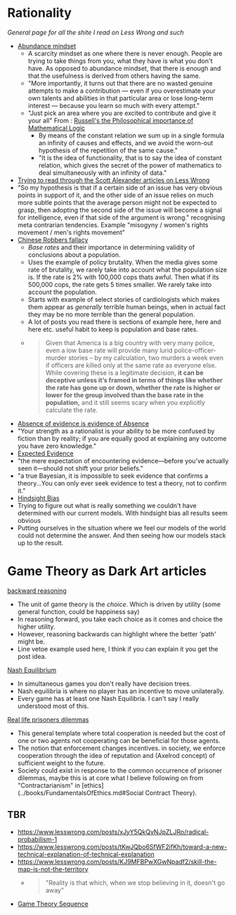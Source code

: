 # Rationality

_General page for all the shite I read on Less Wrong and such_
 
* [Abundance mindset](https://sotonye.substack.com/p/the-architecture-of-tomorrow-an-interview)
  * A scarcity mindset as one where there is never enough. People are trying to take things from you, what they have is
    what you don't have. As opposed to abundance mindset, that there is enough and that the usefulness is derived from
    others having the same.
  * "More importantly, it turns out that there are no wasted genuine attempts to make a contribution — even if you
    overestimate your own talents and abilities in that particular area or lose long-term interest — because you learn
    so much with every attempt."
  * "Just pick an area where you are excited to contribute and give it your all"
From : [Russell's the Philosophical importance of Mathematical Logic](https://www.marxists.org/reference/subject/philosophy/works/en/russell.htm) 
    * By means of the constant relation we sum up in a single formula an infinity of causes and effects, and we avoid the
      worn-out hypothesis of the repetition of the same cause."
    * "It is the idea of functionality, that is to say the idea of constant relation, which gives the secret of the power of
      mathematics to deal simultaneously with an infinity of data."
* [Trying to read through the Scott Alexander articles on Less Wrong](https://www.lesswrong.com/s/XsMTxdQ6fprAQMoKi/p/9kcTNWopvXFncXgPy)
* "So my hypothesis is that if a certain side of an issue has very obvious points in support of it, and the other side
  of an issue relies on much more subtle points that the average person might not be expected to grasp, then adopting
  the second side of the issue will become a signal for intelligence, even if that side of the argument is
  wrong." recognising meta contrarian tendencies. Example "misogyny / women's rights movement / men's rights movement"
* [Chinese Robbers fallacy](https://www.lesswrong.com/s/XsMTxdQ6fprAQMoKi/p/DSzpr8Y9299jdDLc9)
    * _Base rates_ and their importance in determining validity of conclusions about a population.
    * Uses the example of policy brutality. When the media gives some rate of brutality, we rarely take into account what
      the population size is. If the rate is 2% with 100,000 cops thats awful. Then what if its 500,000 cops, the rate gets
      5 times smaller. We rarely take into account the population.
    * Starts with example of select stories of cardiologists which makes them appear as _generally_ terrible human
      beings, when in actual fact they may be no more terrible than the general population. 
    * A lot of posts you read there is sections of example here, here and here etc. useful habit to keep is population
      and base rates.
    * > Given that America is a big country with very many police, even a low base rate will provide many lurid
      police-officer-murder stories – by my calculation, two murders a week even if officers are killed only at the same
      rate as everyone else. While covering these is a legitimate decision, **it can be deceptive unless it’s framed in
      terms of things like whether the rate has gone up or down, whether the rate is higher or lower for the group
      involved than the base rate in the population,** and it still seems scary when you explicitly calculate the rate.
* [Absence of evidence is evidence of Absence](https://www.lesswrong.com/s/zpCiuR4T343j9WkcK/p/mnS2WYLCGJP2kQkRn)
* "Your strength as a rationalist is your ability to be more confused by fiction than by reality; if you are equally
  good at explaining any outcome you have zero knowledge."
* [Expected Evidence](https://www.lesswrong.com/s/zpCiuR4T343j9WkcK/p/jiBFC7DcCrZjGmZnJ)
* "the mere expectation of encountering evidence—before you’ve actually seen it—should not shift your prior beliefs."
* "a true Bayesian, it is impossible to seek evidence that confirms a theory...You can only ever seek evidence to test a
  theory, not to confirm it."
* [Hindsight Bias](https://www.lesswrong.com/s/zpCiuR4T343j9WkcK/p/WnheMGAka4fL99eae)
* Trying to figure out what is really something we couldn't have determined with our current models. With hindsight bias
  all results seem obvious
* Putting ourselves in the situation where we feel our models of the world could not determine the answer. And then
  seeing how our models stack up to the result. 

# Game Theory as Dark Art articles

[backward reasoning](https://www.lesswrong.com/posts/EhEZoTFzys9EDmEXn/backward-reasoning-over-decision-trees)

* The unit of game theory is the _choice_. Which is driven by utility (some general function, could be happiness say)
* In reasoning forward, you take each choice as it comes and choice the higher utility. 
* However, reasoning backwards can highlight where the better 'path' might be.
* Line vetoe example used here, I think if you can explain it you get the post idea.

[Nash Equilibrium ](https://www.lesswrong.com/posts/yJfBzcDL9fBHJfZ6P/nash-equilibria-and-schelling-points)

* In simultaneous games you don't really have decision trees.
* Nash equilibria is where no player has an incentive to move unilaterally.
* Every game has at least one Nash Equilibria. I can't say I really understood most of this.

[Real life prisoners dilemmas](https://www.lesswrong.com/posts/BroeiXGh9PrKZEkJ5/real-world-solutions-to-prisoners-dilemmas)

* This general template where total cooperation is needed but the cost of one or two agents not cooperating can be
  beneficial for those agents.
* The notion that enforcement changes incentives. in society, we enforce cooperation through the idea of reputation and
  (Axelrod concept) of sufficient weight to the future.
* Society could exist in response to the common occurrence of prisoner dilemmas, maybe this is at core what I believe
  following on from "Contractarianism" in [ethics](../books/FundamentalsOfEthics.md#Social Contract Theory).


## TBR

* https://www.lesswrong.com/posts/xJyY5QkQvNJpZLJRo/radical-probabilism-1
* https://www.lesswrong.com/posts/tKwJQbo6SfWF2ifKh/toward-a-new-technical-explanation-of-technical-explanation
* https://www.lesswrong.com/posts/KJ9MFBPwXGwNpadf2/skill-the-map-is-not-the-territory
    * > "Reality is that which, when we stop believing in it, doesn't go away"
* [Game Theory Sequence](https://www.lesswrong.com/posts/QxZs5Za4qXBegXCgu/introduction-to-game-theory-sequence-guide)
